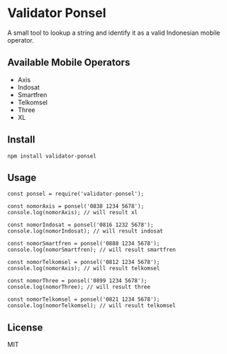 # Validator Ponsel
A small tool to lookup a string and identify it as a valid Indonesian mobile operator.

## Available Mobile Operators

* Axis
* Indosat
* Smartfren
* Telkomsel
* Three
* XL

## Install

```
npm install validator-ponsel
```

## Usage

```
const ponsel = require('validator-ponsel');

const nomorAxis = ponsel('0838 1234 5678');
console.log(nomorAxis); // will result xl

const nomorIndosat = ponsel('0816 1232 5678');
console.log(nomorIndosat); // will result indosat

const nomorSmartfren = ponsel('0888 1234 5678');
console.log(nomorSmartfren); // will result smartfren

const nomorTelkomsel = ponsel('0812 1234 5678');
console.log(nomorAxis); // will result telkomsel

const nomorThree = ponsel('0899 1234 5678');
console.log(nomorThree); // will result three

const nomorTelkomsel = ponsel('0821 1234 5678');
console.log(nomorTelkomsel); // will result telkomsel
```

## License

MIT